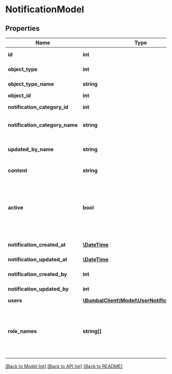 # NotificationModel

## Properties
Name | Type | Description | Notes
------------ | ------------- | ------------- | -------------
**id** | **int** | Unique Identifier | [optional] 
**object_type** | **int** | Object type ID | [optional] 
**object_type_name** | **string** | Object type name | [optional] 
**object_id** | **int** | Object ID | [optional] 
**notification_category_id** | **int** | Notification category id | [optional] 
**notification_category_name** | **string** | Notification category name | [optional] 
**updated_by_name** | **string** | Notification updated by user full name | [optional] 
**content** | **string** | Notification content | [optional] 
**active** | **bool** | if active&#x3D;0: note has been removed and is no longer visible in any bumbal interface | [optional] 
**notification_created_at** | [**\DateTime**](\DateTime.md) | created_at date time | [optional] 
**notification_updated_at** | [**\DateTime**](\DateTime.md) | updated_at date time | [optional] 
**notification_created_by** | **int** | created_by user id | [optional] 
**notification_updated_by** | **int** | updated_by user id | [optional] 
**users** | [**\BumbalClient\Model\UserNotificationModel[]**](UserNotificationModel.md) |  | [optional] 
**role_names** | **string[]** | Roles to enable notification for, works only on create, ignored on update | [optional] 

[[Back to Model list]](../README.md#documentation-for-models) [[Back to API list]](../README.md#documentation-for-api-endpoints) [[Back to README]](../README.md)


